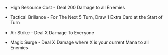 - High Resource Cost - Deal 200 Damage to all Enemies

- Tactical Brillance - For The Next 5 Turn, Draw 1 Extra Card at the Start of Turn

- Air Strike - Deal X Damage To Everyone

- Magic Surge - Deal X Damage where X is your current Mana to all Enemies


